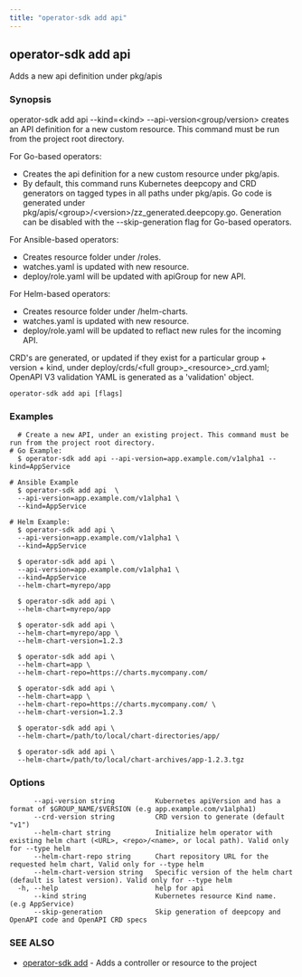 ```yaml
---
title: "operator-sdk add api"
---
```

## operator-sdk add api

Adds a new api definition under pkg/apis

### Synopsis

operator-sdk add api --kind=&lt;kind&gt; --api-version&lt;group/version&gt; 
creates an API definition for a new custom resource.
This command must be run from the project root directory.

For Go-based operators:

  - Creates the api definition for a new custom resource under pkg/apis.
  - By default, this command runs Kubernetes deepcopy and CRD generators on
  tagged types in all paths under pkg/apis. Go code is generated under
  pkg/apis/&lt;group&gt;/&lt;version&gt;/zz_generated.deepcopy.go. Generation can be disabled with the
  --skip-generation flag for Go-based operators.

For Ansible-based operators:

  - Creates resource folder under /roles.
  - watches.yaml is updated with new resource.
  - deploy/role.yaml will be updated with apiGroup for new API.

For Helm-based operators:
  - Creates resource folder under /helm-charts.
  - watches.yaml is updated with new resource.
  - deploy/role.yaml will be updated to reflact new rules for the incoming API.

CRD's are generated, or updated if they exist for a particular group + version + kind, under
deploy/crds/&lt;full group&gt;_&lt;resource&gt;_crd.yaml; OpenAPI V3 validation YAML
is generated as a 'validation' object.

```
operator-sdk add api [flags]
```

### Examples

```
  # Create a new API, under an existing project. This command must be run from the project root directory.
# Go Example:
  $ operator-sdk add api --api-version=app.example.com/v1alpha1 --kind=AppService

# Ansible Example
  $ operator-sdk add api  \
  --api-version=app.example.com/v1alpha1 \
  --kind=AppService

# Helm Example:
  $ operator-sdk add api \
  --api-version=app.example.com/v1alpha1 \
  --kind=AppService

  $ operator-sdk add api \
  --api-version=app.example.com/v1alpha1 \
  --kind=AppService
  --helm-chart=myrepo/app

  $ operator-sdk add api \
  --helm-chart=myrepo/app

  $ operator-sdk add api \
  --helm-chart=myrepo/app \
  --helm-chart-version=1.2.3

  $ operator-sdk add api \
  --helm-chart=app \
  --helm-chart-repo=https://charts.mycompany.com/

  $ operator-sdk add api \
  --helm-chart=app \
  --helm-chart-repo=https://charts.mycompany.com/ \
  --helm-chart-version=1.2.3

  $ operator-sdk add api \
  --helm-chart=/path/to/local/chart-directories/app/

  $ operator-sdk add api \
  --helm-chart=/path/to/local/chart-archives/app-1.2.3.tgz

```

### Options

```
      --api-version string          Kubernetes apiVersion and has a format of $GROUP_NAME/$VERSION (e.g app.example.com/v1alpha1)
      --crd-version string          CRD version to generate (default "v1")
      --helm-chart string           Initialize helm operator with existing helm chart (<URL>, <repo>/<name>, or local path). Valid only for --type helm
      --helm-chart-repo string      Chart repository URL for the requested helm chart, Valid only for --type helm
      --helm-chart-version string   Specific version of the helm chart (default is latest version). Valid only for --type helm
  -h, --help                        help for api
      --kind string                 Kubernetes resource Kind name. (e.g AppService)
      --skip-generation             Skip generation of deepcopy and OpenAPI code and OpenAPI CRD specs
```

### SEE ALSO

* [operator-sdk add](../operator-sdk_add)	 - Adds a controller or resource to the project


